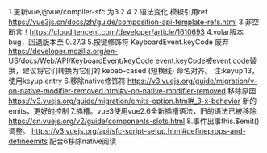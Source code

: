 1.更新vue,@vue/compiler-sfc 为3.2.4
2.语法变化 模板引用ref https://vue3js.cn/docs/zh/guide/composition-api-template-refs.html
3.非空断言！https://cloud.tencent.com/developer/article/1610693
4.volar版本bug，回退版本至 0.27.3
5.按键修饰符 KeyboardEvent.keyCode 废弃 https://developer.mozilla.org/en-US/docs/Web/API/KeyboardEvent/keyCode  event.keyCode被event.code替换，建议将它们转换为它们的 kebab-cased (短横线) 命名对齐。 注:keyup.13，使用keyup.entry
6.移除native修饰符 
https://v3.vuejs.org/guide/migration/v-on-native-modifier-removed.html#v-on-native-modifier-removed  移除原因
https://v3.vuejs.org/guide/migration/emits-option.html#_3-x-behavior   新的emits，更好的控制
7.插槽。vue3使用vue2.6全新插槽语法，旧的语法已被移除 https://cn.vuejs.org/v2/guide/components-slots.html
8.事件出事this.$emit()调整。 https://v3.vuejs.org/api/sfc-script-setup.html#defineprops-and-defineemits 配合6移除native阅读